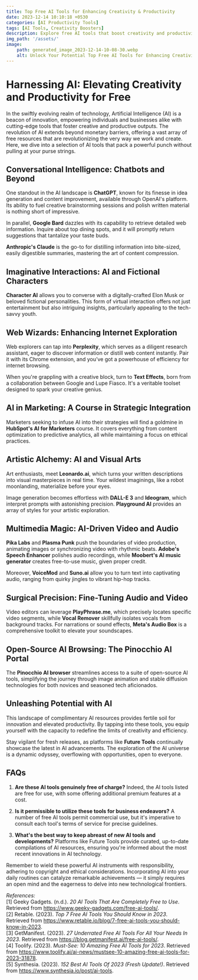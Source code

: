 ```yaml
---
title: Top Free AI Tools for Enhancing Creativity & Productivity
date: 2023-12-14 10:10:18 +0530
categories: [AI Productivity Tools]
tags: [AI Tools, Creativity Boosters]
description: Explore free AI tools that boost creativity and productivity! Uncover chatbots, image generators, marketing courses, and more for innovative solutions.
img_path: '/assets/'
image:
    path: generated_image_2023-12-14-10-08-30.webp
    alt: Unlock Your Potential Top Free AI Tools for Enhancing Creativity & Productivity
---
```


# Harnessing AI: Elevating Creativity and Productivity for Free

In the swiftly evolving realm of technology, Artificial Intelligence (AI) is a beacon of innovation, empowering individuals and businesses alike with cutting-edge tools that foster creative and productive outputs. The revolution of AI extends beyond monetary barriers, offering a vast array of free resources that are revolutionizing the very way we work and create. Here, we dive into a selection of AI tools that pack a powerful punch without pulling at your purse strings.

## Conversational Intelligence: Chatbots and Beyond

One standout in the AI landscape is **ChatGPT**, known for its finesse in idea generation and content improvement, available through OpenAI's platform. Its ability to fuel creative brainstorming sessions and polish written material is nothing short of impressive.

In parallel, **Google Bard** dazzles with its capability to retrieve detailed web information. Inquire about top dining spots, and it will promptly return suggestions that tantalize your taste buds.

**Anthropic's Claude** is the go-to for distilling information into bite-sized, easily digestible summaries, mastering the art of content compression.

## Imaginative Interactions: AI and Fictional Characters

**Character AI** allows you to converse with a digitally-crafted Elon Musk or beloved fictional personalities. This form of virtual interaction offers not just entertainment but also intriguing insights, particularly appealing to the tech-savvy youth.

## Web Wizards: Enhancing Internet Exploration

Web explorers can tap into **Perplexity**, which serves as a diligent research assistant, eager to discover information or distill web content instantly. Pair it with its Chrome extension, and you’ve got a powerhouse of efficiency for internet browsing.

When you're grappling with a creative block, turn to **Text Effects**, born from a collaboration between Google and Lupe Fiasco. It's a veritable toolset designed to spark your creative genius.

## AI in Marketing: A Course in Strategic Integration

Marketers seeking to infuse AI into their strategies will find a goldmine in **HubSpot's AI for Marketers** course. It covers everything from content optimization to predictive analytics, all while maintaining a focus on ethical practices.

## Artistic Alchemy: AI and Visual Arts

Art enthusiasts, meet **Leonardo.ai**, which turns your written descriptions into visual masterpieces in real time. Your wildest imaginings, like a robot moonlanding, materialize before your eyes.

Image generation becomes effortless with **DALL-E 3** and **Ideogram**, which interpret prompts with astonishing precision. **Playground AI** provides an array of styles for your artistic exploration.

## Multimedia Magic: AI-Driven Video and Audio

**Pika Labs** and **Plasma Punk** push the boundaries of video production, animating images or synchronizing video with rhythmic beats. **Adobe's Speech Enhancer** polishes audio recordings, while **Moobert's AI music generator** creates free-to-use music, given proper credit.

Moreover, **VoiceMod** and **Suno.ai** allow you to turn text into captivating audio, ranging from quirky jingles to vibrant hip-hop tracks.

## Surgical Precision: Fine-Tuning Audio and Video

Video editors can leverage **PlayPhrase.me**, which precisely locates specific video segments, while **Vocal Remover** skillfully isolates vocals from background tracks. For narrations or sound effects, **Meta's Audio Box** is a comprehensive toolkit to elevate your soundscapes.

## Open-Source AI Browsing: The Pinocchio AI Portal

The **Pinocchio AI browser** streamlines access to a suite of open-source AI tools, simplifying the journey through image animation and stable diffusion technologies for both novices and seasoned tech aficionados.

## Unleashing Potential with AI

This landscape of complimentary AI resources provides fertile soil for innovation and elevated productivity. By tapping into these tools, you equip yourself with the capacity to redefine the limits of creativity and efficiency.

Stay vigilant for fresh releases, as platforms like **Future Tools** continually showcase the latest in AI advancements. The exploration of the AI universe is a dynamic odyssey, overflowing with opportunities, open to everyone.

## FAQs

1. **Are these AI tools genuinely free of charge?**
   Indeed, the AI tools listed are free for use, with some offering additional premium features at a cost.

2. **Is it permissible to utilize these tools for business endeavors?**
   A number of free AI tools permit commercial use, but it's imperative to consult each tool's terms of service for precise guidelines.

3. **What's the best way to keep abreast of new AI tools and developments?**
   Platforms like Future Tools provide curated, up-to-date compilations of AI resources, ensuring you're informed about the most recent innovations in AI technology.

Remember to wield these powerful AI instruments with responsibility, adhering to copyright and ethical considerations. Incorporating AI into your daily routines can catalyze remarkable achievements — it simply requires an open mind and the eagerness to delve into new technological frontiers.

*References:*  
[1] Geeky Gadgets. (n.d.). *20 AI Tools That Are Completely Free to Use*. Retrieved from https://www.geeky-gadgets.com/free-ai-tools/.  
[2] Retable. (2023). *Top 7 Free AI Tools You Should Know in 2023*. Retrieved from https://www.retable.io/blog/7-free-ai-tools-you-should-know-in-2023.  
[3] GetManifest. (2023). *27 Underrated Free AI Tools For All Your Needs In 2023*. Retrieved from https://blog.getmanifest.ai/free-ai-tools/.  
[4] Toolify. (2023). *Must-See: 10 Amazing Free AI Tools for 2023*. Retrieved from https://www.toolify.ai/ai-news/mustsee-10-amazing-free-ai-tools-for-2023-31878.  
[5] Synthesia. (2023). *152 Best AI Tools Of 2023 (Fresh Update!)*. Retrieved from https://www.synthesia.io/post/ai-tools.

